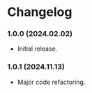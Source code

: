 # Changelog

### 1.0.0 (2024.02.02)
- Initial release.

### 1.0.1 (2024.11.13)
- Major code refactoring.